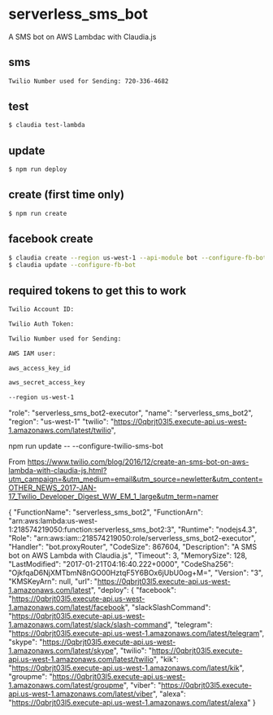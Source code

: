# serverless_sms_bot
A SMS bot on AWS Lambdac with Claudia.js

## sms

```sh
Twilio Number used for Sending: 720-336-4682 
```

## test

```sh
$ claudia test-lambda
```

## update

```sh
$ npm run deploy
```

## create (first time only)

```sh
$ npm run create
```


## facebook create

```sh
$ claudia create --region us-west-1 --api-module bot --configure-fb-bot
$ claudia update --configure-fb-bot
```


## required tokens to get this to work

```sh
Twilio Account ID:
```

```sh
Twilio Auth Token:
```

```sh
Twilio Number used for Sending:
```

```sh
AWS IAM user:
```

```sh
aws_access_key_id
```

```sh
aws_secret_access_key
```

```sh
--region us-west-1
```


"role": "serverless_sms_bot2-executor",
"name": "serverless_sms_bot2",
"region": "us-west-1"
"twilio": "https://0qbrjt03l5.execute-api.us-west-1.amazonaws.com/latest/twilio",


npm run update -- --configure-twilio-sms-bot

From https://www.twilio.com/blog/2016/12/create-an-sms-bot-on-aws-lambda-with-claudia-js.html?utm_campaign=&utm_medium=email&utm_source=newletter&utm_content=OTHER_NEWS_2017-JAN-17_Twilio_Developer_Digest_WW_EM_1_large&utm_term=namer

{
  "FunctionName": "serverless_sms_bot2",
  "FunctionArn": "arn:aws:lambda:us-west-1:218574219050:function:serverless_sms_bot2:3",
  "Runtime": "nodejs4.3",
  "Role": "arn:aws:iam::218574219050:role/serverless_sms_bot2-executor",
  "Handler": "bot.proxyRouter",
  "CodeSize": 867604,
  "Description": "A SMS bot on AWS Lambda with Claudia.js",
  "Timeout": 3,
  "MemorySize": 128,
  "LastModified": "2017-01-21T04:16:40.222+0000",
  "CodeSha256": "OjkfqaD6NjXMTbmN8nGO00HztqF5Y6BOx6jUbU0og+M=",
  "Version": "3",
  "KMSKeyArn": null,
  "url": "https://0qbrjt03l5.execute-api.us-west-1.amazonaws.com/latest",
  "deploy": {
    "facebook": "https://0qbrjt03l5.execute-api.us-west-1.amazonaws.com/latest/facebook",
    "slackSlashCommand": "https://0qbrjt03l5.execute-api.us-west-1.amazonaws.com/latest/slack/slash-command",
    "telegram": "https://0qbrjt03l5.execute-api.us-west-1.amazonaws.com/latest/telegram",
    "skype": "https://0qbrjt03l5.execute-api.us-west-1.amazonaws.com/latest/skype",
    "twilio": "https://0qbrjt03l5.execute-api.us-west-1.amazonaws.com/latest/twilio",
    "kik": "https://0qbrjt03l5.execute-api.us-west-1.amazonaws.com/latest/kik",
    "groupme": "https://0qbrjt03l5.execute-api.us-west-1.amazonaws.com/latest/groupme",
    "viber": "https://0qbrjt03l5.execute-api.us-west-1.amazonaws.com/latest/viber",
    "alexa": "https://0qbrjt03l5.execute-api.us-west-1.amazonaws.com/latest/alexa"
  }
